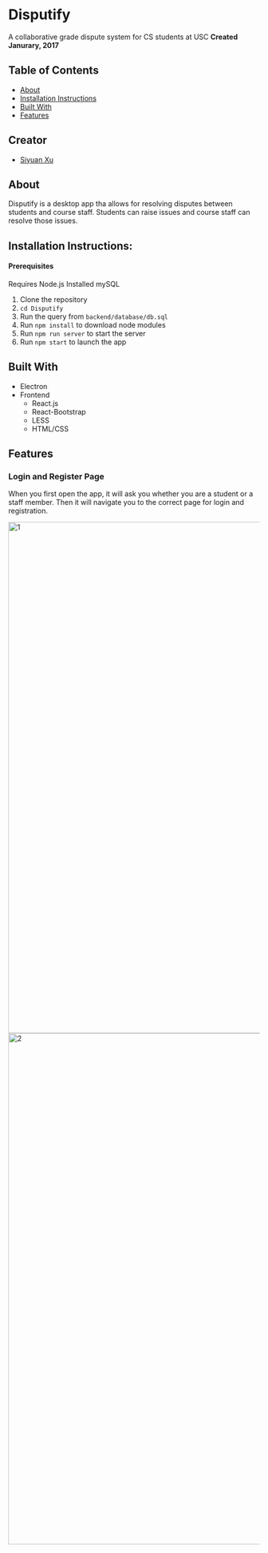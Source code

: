 # Disputify
A collaborative grade dispute system for CS students at USC
**Created Janurary, 2017**

## Table of Contents
- [About](#about)
- [Installation Instructions](#installation-instructions)
- [Built With](#built-with)
- [Features](#features)

## Creator
- [Siyuan Xu](https://github.com/1009700427)

## About
Disputify is a desktop app tha allows for resolving disputes between students and course staff. Students can raise issues and course staff can resolve those issues.

## Installation Instructions:
#### Prerequisites
Requires Node.js
Installed mySQL
1. Clone the repository
2. ```cd Disputify```
3. Run the query from ```backend/database/db.sql```
4. Run ```npm install``` to download node modules
5. Run ```npm run server``` to start the server
6. Run ```npm start``` to launch the app

## Built With
- Electron
- Frontend
    - React.js
    - React-Bootstrap
    - LESS
    - HTML/CSS

## Features

### Login and Register Page
When you first open the app, it will ask you whether you are a student or a staff member. Then it will navigate you to the correct page for login and registration.

<img width="1024" alt="1" src="https://user-images.githubusercontent.com/22974252/35257731-f2ffb6ea-ffaf-11e7-9eca-3e971e4c6dee.png">

<img width="1024" alt="2" src="https://user-images.githubusercontent.com/22974252/35257757-140dfb62-ffb0-11e7-92de-69631ca743b9.png">